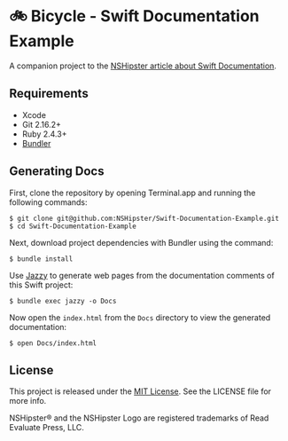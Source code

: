 # 🚲 Bicycle - Swift Documentation Example

A companion project to the
[NSHipster article about Swift Documentation](https://nshipster.com/swift-documentation/).

## Requirements

- Xcode
- Git 2.16.2+
- Ruby 2.4.3+
- [Bundler](https://bundler.io)

## Generating Docs

First, clone the repository by opening Terminal.app
and running the following commands:

```terminal
$ git clone git@github.com:NSHipster/Swift-Documentation-Example.git
$ cd Swift-Documentation-Example
```

Next, download project dependencies with Bundler using the command:

```terminal
$ bundle install
```

Use [Jazzy](https://github.com/realm/jazzy)
to generate web pages from the documentation comments of this Swift project:

```terminal
$ bundle exec jazzy -o Docs
```

Now open the `index.html` from the `Docs` directory
to view the generated documentation:

```terminal
$ open Docs/index.html
```

## License

This project is released under the
[MIT License](https://opensource.org/licenses/MIT).
See the LICENSE file for more info.

NSHipster® and the NSHipster Logo
are registered trademarks of Read Evaluate Press, LLC.
